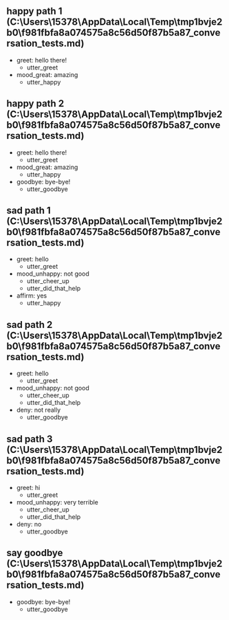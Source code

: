 ## happy path 1 (C:\Users\15378\AppData\Local\Temp\tmp1bvje2b0\f981fbfa8a074575a8c56d50f87b5a87_conversation_tests.md)
* greet: hello there!   <!-- predicted: bot_challenge: hello there! -->
    - utter_greet   <!-- predicted: utter_iamabot -->
* mood_great: amazing   <!-- predicted: affirm: amazing -->
    - utter_happy


## happy path 2 (C:\Users\15378\AppData\Local\Temp\tmp1bvje2b0\f981fbfa8a074575a8c56d50f87b5a87_conversation_tests.md)
* greet: hello there!   <!-- predicted: bot_challenge: hello there! -->
    - utter_greet   <!-- predicted: utter_iamabot -->
* mood_great: amazing   <!-- predicted: affirm: amazing -->
    - utter_happy
* goodbye: bye-bye!   <!-- predicted: bot_challenge: bye-bye! -->
    - utter_goodbye   <!-- predicted: utter_iamabot -->


## sad path 1 (C:\Users\15378\AppData\Local\Temp\tmp1bvje2b0\f981fbfa8a074575a8c56d50f87b5a87_conversation_tests.md)
* greet: hello   <!-- predicted: affirm: hello -->
    - utter_greet   <!-- predicted: utter_happy -->
* mood_unhappy: not good   <!-- predicted: bot_challenge: not good -->
    - utter_cheer_up   <!-- predicted: utter_iamabot -->
    - utter_did_that_help
* affirm: yes
    - utter_happy


## sad path 2 (C:\Users\15378\AppData\Local\Temp\tmp1bvje2b0\f981fbfa8a074575a8c56d50f87b5a87_conversation_tests.md)
* greet: hello   <!-- predicted: affirm: hello -->
    - utter_greet   <!-- predicted: utter_happy -->
* mood_unhappy: not good   <!-- predicted: bot_challenge: not good -->
    - utter_cheer_up   <!-- predicted: utter_iamabot -->
    - utter_did_that_help
* deny: not really   <!-- predicted: bot_challenge: not really -->
    - utter_goodbye   <!-- predicted: utter_iamabot -->


## sad path 3 (C:\Users\15378\AppData\Local\Temp\tmp1bvje2b0\f981fbfa8a074575a8c56d50f87b5a87_conversation_tests.md)
* greet: hi   <!-- predicted: affirm: hi -->
    - utter_greet   <!-- predicted: utter_happy -->
* mood_unhappy: very terrible   <!-- predicted: bot_challenge: very terrible -->
    - utter_cheer_up   <!-- predicted: utter_iamabot -->
    - utter_did_that_help
* deny: no   <!-- predicted: affirm: no -->
    - utter_goodbye   <!-- predicted: utter_happy -->


## say goodbye (C:\Users\15378\AppData\Local\Temp\tmp1bvje2b0\f981fbfa8a074575a8c56d50f87b5a87_conversation_tests.md)
* goodbye: bye-bye!   <!-- predicted: bot_challenge: bye-bye! -->
    - utter_goodbye   <!-- predicted: utter_iamabot -->


